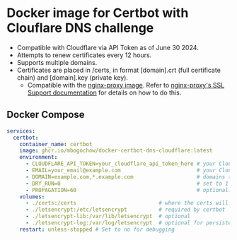 # Docker image for Certbot with Clouflare DNS challenge

- Compatible with Cloudflare via API Token as of June 30 2024.
- Attempts to renew certificates every 12 hours.
- Supports multiple domains.
- Certificates are placed in /certs, in format [domain].crt (full certificate chain) and [domain].key (private key).
  - Compatible with the [nginx-proxy image](https://github.com/nginx-proxy/nginx-proxy). Refer to [nginx-proxy's SSL Support documentation](https://github.com/nginx-proxy/nginx-proxy/tree/main/docs#ssl-support) for details on how to do this.

## Docker Compose

```yaml
services:
  certbot:
    container_name: certbot
    image: ghcr.io/mbogochow/docker-certbot-dns-cloudflare:latest
    environment:
      - CLOUDFLARE_API_TOKEN=your_cloudflare_api_token_here # your Cloudflare API token
      - EMAIL=your_email@example.com                        # your Cloudflare email
      - DOMAIN=example.com,*.example.com                    # domains to create certificate for separate by commas
      - DRY_RUN=0                                           # set to 1 to perform a dry run without saving certificates
      - PROPAGATION=60                                      # optional: seconds to wait for DNS propagation (default: not set)
    volumes:
      - ./certs:/certs                          # where the certs will be stored
      - ./letsencrypt:/etc/letsencrypt          # required by certbot
      - ./letsencrypt-lib:/var/lib/letsencrypt  # optional
      - ./letsencrypt-log:/var/log/letsencrypt  # optional for persistent logging
    restart: unless-stopped # Set to no for debugging
```
